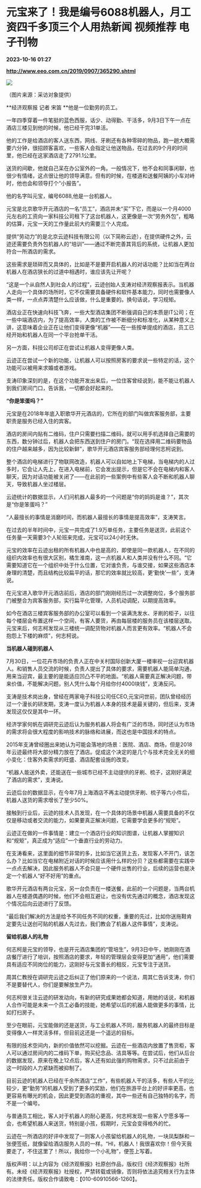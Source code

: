 # 元宝来了！我是编号6088机器人，月工资四千多顶三个人用热新闻 视频推荐 电子刊物

**2023-10-16 01:27**

**http://www.eeo.com.cn/2019/0907/365290.shtml**

![](http://upload.eeo.com.cn/2019/0907/thumb_650_305_1567868433402.jpg)

（图片来源：采访对象提供）

**经济观察报 记者 宋笛 **他是一位勤劳的员工。

一年四季穿着一件笔挺的蓝色西服，话少、动得勤、干活多，9月3日下午一点在酒店三楼见到他的时候，他已经干完31单活。

他的工作是给酒店的客人送东西，网线、牙刷还有各种零碎的物品，跑一趟大概需要六分钟，很招顾客喜欢，一些客人会指定让他送物品，在过去的9个月的时间里，他已经在这家酒店走了2791.1公里。

送货的间歇，他就自己呆在办公室外的一角。一般情况下，他不会和同事闲聊，也很少有情绪，这点很让他的领导满意。但有的时候，在楼道和送餐阿姨的小车对峙时，他也会和领导打个“小报告”。

他的名字叫元宝，编号6088,他是一台机器人。

元宝是北京歌华开元酒店的一名“员工”，酒店并未“买”下它，而是以一个月4000元左右的工资向一家科技公司租下了这台机器人，这更像是一次“劳务外包”，粗略的估算，元宝一天的工作量此前大约需要三个人完成。

提供“劳动力”的是北京云迹科技有限公司（以下简称云迹），在提供硬件之外，云迹还需要负责外包机器人的“培训”——通过不断完善其背后的系统，让机器人更加符合一所酒店的需求。

这些需求是琐碎而又具体的，比如是不是要开启机器人的对话功能？比如当在两台机器人在酒店狭长的过道中相遇时，谁应该先让开呢？

“这是一个从自然人到社会人的过程”，云迹创始人支涛对经济观察报表示。当机器人走向一个具体的场所时，它不仅需要具备硬件和软件基本能力，同时也需要像人类一样，一点点弄清楚什么应该做，什么是重要的。换句话说，学习规矩。

酒店业正在快速向科技飞奔，一些大型酒店集团不断强调自己的本质是IT公司；在一些中端酒店内，为了提高效率，人类的工作被不断细分和标准化，从某种意义上讲，这意味着企业正在让他们变得更像“机器”——在一些按单提成的酒店，员工已经开始和机器人在同一个平台抢单干活。

另一方面，科技公司却正在尝试让机器人变得更像人类。

云迹正在尝试一个新的功能，让机器人可以按照房客的要求说一些特定的话，这个功能可以被用来求婚或者游戏。

支涛印象深刻的是，在这个功能开发出来后，一位住客曾经说到，能不能让机器人到我们房间门口，告诉我，一切都会好起来的。

**“你是笨蛋吗？”**

元宝是在2018年年底入职歌华开元酒店的，它所在的部门叫做宾客服务部，主要职责是服务已经入住的宾客。

酒店的房间内贴有二维码，住户只需要扫描二维码，就可以用手机选择自己需要的东西，数分钟过后，机器人会把东西送到住户的房门。“现在选择用二维码要物品的住户越来越多，因为比较新鲜”，歌华开元酒店宾客服务部经理何志柯说到。

整个酒店的电梯进行了物联网改造，机器人可以自如地上下电梯，当电梯内的人过多时，它会让人先上，在进入电梯前，它会发出提示，但是它不会在电梯内和客人聊天，因为对话功能被关闭了——在此前的一些案例中有些客人会不断和机器人聊天，导致机器人坐过楼层。

云迹统计的数据显示，人们问机器人最多的一个问题是“你的妈妈是谁？”，其次是“你是笨蛋吗？”

“人最擅长的事情是消磨时间，而机器人最擅长的事情是提高效率”，支涛笑言。

在过去的半年时间中，元宝一共完成了1.9万单任务，主要任务是送货，此前这个任务量一天需要3个人轮班来完成，元宝可以24小时无休。

元宝的效率在云迹出租的所有机器人中也是高的，即使是同一款机器人，在不同的组织内效率也有很大区别，橘生淮南，这一点机器人和人类并没有什么不同。“它需要知道它在一个组织中处于什么位置，它对谁负责，与谁交接，如果这些酒店本身理的清楚，而且结构比较扁平的话，那它的效率就比较高，更‘勤快’一些”，支涛说。

在元宝进入歌华开元酒店前后，酒店的部门刚刚经历过一次调整岗位，多个服务部门被整合为宾客服务部，实行扁平化管理，人员机动调配，以期提高效率。

如今在酒店三楼宾客服务部的办公室可以看到一个装满洗发水、牙刷的柜子，以往每个楼层会布置这样一个空间，有客人要货，再由每层楼的服务员在该楼层送取。元宝来后，何志柯发现从三楼统一调配货物对机器人而言更有效率。“机器人不会抱怨上下楼的麻烦”，何志柯说。

**当机器人碰到机器人**

7月30日，一位花卉市场的负责人正在中关村国际创新大厦一楼审视一台迎宾机器人。和销售人员交流的时候，负责人提出了具体的要求，需要机器人能简单沟通，用来当迎宾，最主要的是能适应凹凸不平的地面。“机器人需要真正解决问题，带来价值，不能解决问题，别人凭什么每个月给你付4000块钱”，支涛反问。

支涛是技术岗出身，曾经在两家电子科技公司任CEO,元宝问世前，团队曾经经历过一个漫长的研发期，支涛一度认为机器人本身的技术是最关键的，但后来，支涛发现这仅仅是其中一环。

经济学家何帆在调研完云迹后认为服务机器人将会有广泛的市场，同时还认为市场的需求将会很大程度的影响技术的脉络和进展，而这也是中国技术的特点。

2015年支涛曾经圈出来她认为可能会落地的场景：医院、酒店、商场，但是2018年云迹最终将大部分精力放在了酒店。促成这个决定的是几个与技术完全无关的细小变化：住客外卖需求的旺盛、酒店配套设施的改变。

“机器人能送外卖，还能送在一些城市已经不主动提供的牙刷、梳子，这刚好满足了酒店的需求”，支涛说。

云迹后台的数据显示，在今年7月上海酒店不再主动提供牙刷、梳子等六小件后，机器人送货的需求增长了至少50%。

接触到行业后，云迹的技术人员发现，在一个具体的场景中机器人需要具备的不仅仅是移动或者交流的能力，如果要真正解决问题，它需要学会更多的“规矩”。

云迹正在做的一件事情是：建立一个酒店行业的知识图谱，让机器人掌握知识和“规矩”，真正成为“适应”一个垂直行业的劳动力。

在支涛看来，这里面的细节非常的多，比如当它送货上去，发现客人不开门，该怎么办？比如当它在电梯附近对话的时候应该用什么样的分贝？这些都需要在实践中一点点去解决，因此服务机器人不会只是一个硬件出售的行业，后续的运营也是决定一个机器人“好不好用”的重点。

歌华开元酒店有两台元宝，另一台负责在一楼送餐，此前的一个问题是，当两台机器人在楼道偶遇的时候，他们不会相互避让，也没有优先通过的概念，酒店发现这个情况后向云迹进行了反馈。

“最后我们解决的方法是给予不同任务不同的权重，重要的先过，比如你送拖鞋肯定要先让送创可贴的机器人先过去，我们教会了机器人这件事情”，支涛说。

**留给机器人的礼物**

何志柯是元宝的领导，也是开元酒店集团的“管培生”，9月3日中午，她刚刚在酒店餐厅进行了培训，按照酒店的要求，年轻的管理层会变得更加“通用”，他们需要具有适应不同岗位的能力，这刚好与元宝善长的相反，元宝专注于送货。

周其仁教授在调研完云迹之后纠正了他们原来的一个说法，周其仁告诉支涛，你们不是要替代人，你们是要解放生产力。

何志柯很关注云迹的研发动向，有新的研究成果她都会知道，用她的话说，和机器人合作可能是未来一个员工必备的技能，她希望以后的机器人能做更多的事情，比如打扫房子。

至少在眼前，元宝能做的还是送货，与工业机器人不同，服务机器人的最终目标是变得像人一样灵活多样，但目前这还是一个遥远的目标。

有限的技术空间内，新的价值依然可以挖掘。云迹在一些酒店内放置了售货柜，客人可以通过房间内的二维码下单，购买纪念品、洁具等等。在尝试后，他们从后台的数据发现，原来在晚上12点后，客人还有如此强的购物需求，只不过此前由于这一时段的人力紧缺而被抑制了。

目前云迹的机器人已经在千余所酒店“工作”，有些机器人干的活多，有些人干的比较少，更“勤劳”的机器人受到了更多的奖励，他们在旅游平台上的好评率更高，也更容易有曝光的机会，因此更受到酒店的重视，其中一些还有自己独特的名字，而不是一个编号。

与普通员工相比，客人对于机器人的耐心更高，何志柯发现一些客人宁愿多等一会，也希望机器人来送货，特别是小孩，假期时，元宝会变得格外的忙。

云迹在一所酒店的好评中发现了一则客人小孩留给机器人的礼物，一块凤梨酥和一张便签纸，就像留给酒店服务人员的一样。“HI，机器人！我很喜欢你！但今天我要走了，不住这里了！所以，我给你一个小礼物”，便签上写着。

版权声明：以上内容为《经济观察报》社原创作品，版权归《经济观察报》社所有。未经《经济观察报》社授权，严禁转载或镜像，否则将依法追究相关行为主体的法律责任。版权合作请致电：【010-60910566-1260】。